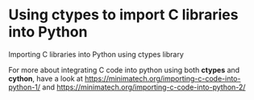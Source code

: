# Using ctypes to import C libraries into Python
Importing C libraries into Python using ctypes library

For more about integrating C code into python using both **ctypes** and **cython**, have a look at https://minimatech.org/importing-c-code-into-python-1/ and https://minimatech.org/importing-c-code-into-python-2/
